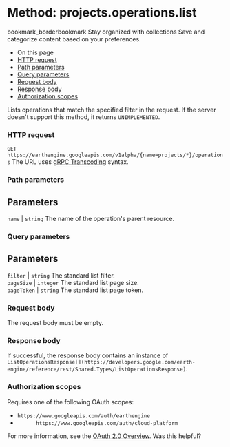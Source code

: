  
#  Method: projects.operations.list
bookmark_borderbookmark Stay organized with collections  Save and categorize content based on your preferences.
  * On this page
  * [HTTP request](https://developers.google.com/earth-engine/reference/rest/v1alpha/projects.operations/list#http-request)
  * [Path parameters](https://developers.google.com/earth-engine/reference/rest/v1alpha/projects.operations/list#path-parameters)
  * [Query parameters](https://developers.google.com/earth-engine/reference/rest/v1alpha/projects.operations/list#query-parameters)
  * [Request body](https://developers.google.com/earth-engine/reference/rest/v1alpha/projects.operations/list#request-body)
  * [Response body](https://developers.google.com/earth-engine/reference/rest/v1alpha/projects.operations/list#response-body)
  * [Authorization scopes](https://developers.google.com/earth-engine/reference/rest/v1alpha/projects.operations/list#authorization-scopes)


Lists operations that match the specified filter in the request. If the server doesn't support this method, it returns `UNIMPLEMENTED`.
### HTTP request
`GET https://earthengine.googleapis.com/v1alpha/{name=projects/*}/operations`
The URL uses [gRPC Transcoding](https://google.aip.dev/127) syntax.
### Path parameters
Parameters  
---  
`name` |  `string` The name of the operation's parent resource.  
### Query parameters
Parameters  
---  
`filter` |  `string` The standard list filter.  
`pageSize` |  `integer` The standard list page size.  
`pageToken` |  `string` The standard list page token.  
### Request body
The request body must be empty.
### Response body
If successful, the response body contains an instance of `ListOperationsResponse[](https://developers.google.com/earth-engine/reference/rest/Shared.Types/ListOperationsResponse)`.
### Authorization scopes
Requires one of the following OAuth scopes:
  * `https://www.googleapis.com/auth/earthengine`
  * `      https://www.googleapis.com/auth/cloud-platform`


For more information, see the [OAuth 2.0 Overview](https://developers.google.com/identity/protocols/OAuth2).
Was this helpful?
